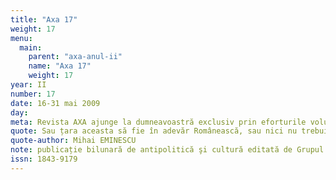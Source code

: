 ```yaml
---
title: "Axa 17"
weight: 17
menu:
  main:
    parent: "axa-anul-ii"
    name: "Axa 17"
    weight: 17
year: II
number: 17
date: 16-31 mai 2009
day:
meta: Revista AXA ajunge la dumneavoastră exclusiv prin eforturile voluntare ale editorilor săi. Dacă publicația noastră v-a trezit interesul, puteți aduce o contribuție minimă la susținerea ei prin încheierea unui abonament.
quote: Sau țara aceasta să fie în adevăr Românească, sau nici nu trebuie să fie.
quote-author: Mihai EMINESCU
note: publicație bilunară de antipolitică şi cultură editată de Grupul de Acțiune Națională
issn: 1843-9179
---
```


